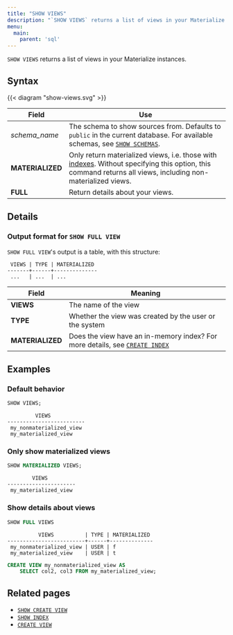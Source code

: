 ```yaml
---
title: "SHOW VIEWS"
description: "`SHOW VIEWS` returns a list of views in your Materialize instances."
menu:
  main:
    parent: 'sql'
---
```


`SHOW VIEWS` returns a list of views in your Materialize instances.

## Syntax

{{< diagram "show-views.svg" >}}

Field | Use
------|-----
_schema&lowbar;name_ | The schema to show sources from. Defaults to `public` in the current database. For available schemas, see [`SHOW SCHEMAS`](../show-schemas).
**MATERIALIZED** | Only return materialized views, i.e. those with [indexes](../create-index). Without specifying this option, this command returns all views, including non-materialized views.
**FULL** | Return details about your views.

## Details

### Output format for `SHOW FULL VIEW`

`SHOW FULL VIEW`'s output is a table, with this structure:

```nofmt
 VIEWS | TYPE | MATERIALIZED
-------+------+--------------
 ...   | ...  | ...
```

Field | Meaning
------|--------
**VIEWS** | The name of the view
**TYPE** | Whether the view was created by the user or the system
**MATERIALIZED** | Does the view have an in-memory index? For more details, see [`CREATE INDEX`](../create-index)

## Examples

### Default behavior

```sql
SHOW VIEWS;
```
```nofmt
         VIEWS
-------------------------
 my_nonmaterialized_view
 my_materialized_view
```

### Only show materialized views

```sql
SHOW MATERIALIZED VIEWS;
```
```nofmt
        VIEWS
----------------------
 my_materialized_view
```

### Show details about views

```sql
SHOW FULL VIEWS
```
```nofmt
          VIEWS          | TYPE | MATERIALIZED
-------------------------+------+--------------
 my_nonmaterialized_view | USER | f
 my_materialized_view    | USER | t
```

```sql
CREATE VIEW my_nonmaterialized_view AS
    SELECT col2, col3 FROM my_materialized_view;
```

## Related pages

- [`SHOW CREATE VIEW`](../show-create-view)
- [`SHOW INDEX`](../show-index)
- [`CREATE VIEW`](../create-view)
